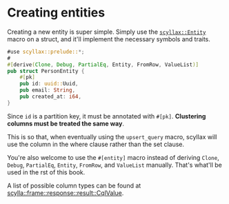 # Creating entities

Creating a new entity is super simple. Simply use the [`scyllax::Entity`](https://docs.rs/scyllax/latest/scyllax/derive.Entity.html) macro on a struct, and it'll implement the necessary symbols and traits.

```rust
#use scyllax::prelude::*;
#
#[derive(Clone, Debug, PartialEq, Entity, FromRow, ValueList)]
pub struct PersonEntity {
	#[pk]
    pub id: uuid::Uuid,
    pub email: String,
    pub created_at: i64,
}
```
Since `id` is a partition key, it must be annotated with `#[pk]`.
**Clustering columns must be treated the same way**.

This is so that, when eventually using the `upsert_query` macro, scyllax will use the column in the where clause rather than the set clause.

You're also welcome to use the `#[entity]` macro instead of deriving `Clone`, `Debug`, `PartialEq`, `Entity`, `FromRow`, and `ValueList` manually. That's what'll be used in the rst of this book.

A list of possible column types can be found at [scylla::frame::response::result::CqlValue](https://docs.rs/scylla/latest/scylla/frame/response/result/enum.CqlValue.html).
